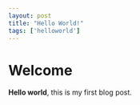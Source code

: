 ```yaml
---
layout: post
title: "Hello World!"
tags: ['helloworld']
---
```


# Welcome

**Hello world**, this is my first blog post.
